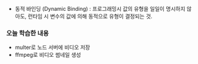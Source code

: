 - 동적 바인딩 (Dynamic Binding) : 프로그래밍시 값의 유형을 일일이 명시하지 않아도, 런타임 시 변수의 값에 의해 동적으로 유형이 결정되는 것.

### 오늘 학습한 내용
- multer로 노드 서버에 비디오 저장
- ffmpeg로 비디오 썸네일 생성